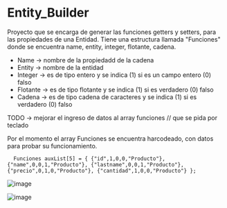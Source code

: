# Entity_Builder

Proyecto que se encarga de generar las funciones getters y setters, para las propiedades de una Entidad.
Tiene una estructura llamada "Funciones" donde se encuentra name, entity, integer, flotante, cadena.

 - Name -> nombre de la propiedadd de la cadena
 - Entity -> nombre de la entidad
 - Integer -> es de tipo entero y se indica (1) si es un campo entero (0) falso
 - Flotante -> es de tipo flotante y se indica (1) si es verdadero (0) falso
 - Cadena -> es de tipo cadena de caracteres y se indica (1) si es verdadero (0) falso

TODO -> mejorar el ingreso de datos al array funciones // que se pida por teclado

Por el momento el array Funciones se encuentra harcodeado, con datos para probar su funcionamiento.
 
 `	Funciones auxList[5] =
	{
			{"id",1,0,0,"Producto"},
			{"name",0,0,1,"Producto"},
			{"lastname",0,0,1,"Producto"},
			{"precio",0,1,0,"Producto"},
			{"cantidad",1,0,0,"Producto"}
	};`
 
![image](https://user-images.githubusercontent.com/14808126/118172626-f77c8800-b402-11eb-8b51-c3a37d61e5cd.png)

![image](https://user-images.githubusercontent.com/14808126/118172686-082cfe00-b403-11eb-8bd5-942773473282.png)

